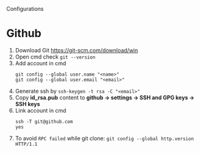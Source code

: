 Configurations

# Github
1. Download Git https://git-scm.com/download/win
2. Open cmd check `git --version`
3. Add account in cmd
    ```
    git config --global user.name "<name>"
    git config --global user.email "<email>"
    ```
4. Generate ssh by `ssh-keygen -t rsa -C "<email>"`
5. Copy **id_rsa.pub** content to **github -> settings -> SSH and GPG keys -> SSH keys**
6. Link account in cmd
    ```
    ssh -T git@github.com
    yes
    ```
7. To avoid `RPC failed` while git clone: `git config --global http.version HTTP/1.1`




